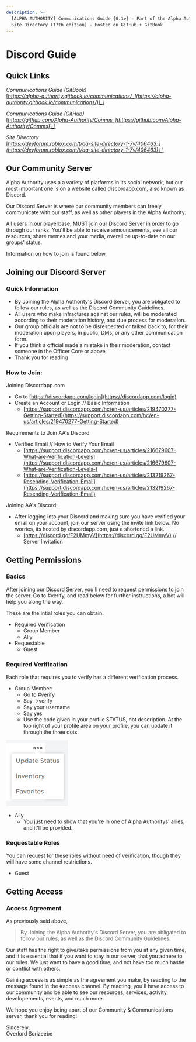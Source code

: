 ```yaml
---
description: >-
  [ALPHA AUTHORITY] Communications Guide {0.1v} - Part of the Alpha Authority
  Site Directory (17th edition) - Hosted on GitHub + GitBook
---
```


# Discord Guide

## Quick Links

_Communications Guide \(GitBook\)_  
[_https://alpha-authority.gitbook.io/communications/_](https://alpha-authority.gitbook.io/communications/)\_\_

_Communications Guide \(GitHub\)_  
[_https://github.com/Alpha-Authority/Comms_](https://github.com/Alpha-Authority/Comms)\_\_

_Site Directory_  
[_https://devforum.roblox.com/t/aa-site-directory-1-7v/406463_](https://devforum.roblox.com/t/aa-site-directory-1-7v/406463)\_\_

## Our Community Server

Alpha Authority uses a a variety of platforms in its social network, but our most important one is on a website called discordapp.com, also known as Discord.  
  
Our Discord Server is where our community members can freely communicate with our staff, as well as other players in the Alpha Authority.  
  
All users in our playerbase, MUST join our Discord Server in order to go through our ranks. You'll be able to receive announcements, see all our resources, share memes and your media, overall be up-to-date on our groups' status.  
  
Information on how to join is found below.

## Joining our Discord Server

### Quick Information

* By Joining the Alpha Authority's Discord Server, you are obligated to follow our rules, as well as the Discord Community Guidelines.
* All users who make infractures against our rules, will be moderated according to their moderation history, and due process for moderation.
* Our group officials are not to be disrespected or talked back to, for their moderation upon players, in public, DMs, or any other communication form. 
* If you think a official made a mistake in their moderation, contact someone in the Officer Core or above.
* Thank you for reading

### How to Join:

Joining Discordapp.com

* Go to [https://discordapp.com/login](https://discordapp.com/login)
* Create an Account or Login // Basic Information
  * [https://support.discordapp.com/hc/en-us/articles/219470277-Getting-Started](https://support.discordapp.com/hc/en-us/articles/219470277-Getting-Started)

Requirements to Join AA's Discord

* Verified Email // How to Verify Your Email
  * [https://support.discordapp.com/hc/en-us/articles/216679607-What-are-Verification-Levels](https://support.discordapp.com/hc/en-us/articles/216679607-What-are-Verification-Levels-)
  * [https://support.discordapp.com/hc/en-us/articles/213219267-Resending-Verification-Email](https://support.discordapp.com/hc/en-us/articles/213219267-Resending-Verification-Email)

Joining AA's Discord:

* After logging into your Discord and making sure you have verified your email on your account, join our server using the invite link below. No worries, its hosted by discordapp.com, just a shortened a link.
  * [https://discord.gg/F2UMmyV](https://discord.gg/F2UMmyV) // Server Invitation

## Getting Permissions

### Basics

After joining our Discord Server, you'll need to request permissions to join the server. Go to \#verify, and read below for further instructions, a bot will help you along the way.

These are the intial roles you can obtain.

* Required Verification
  * Group Member
  * Ally
* Requestable
  * Guest

### Required Verification

Each role that requires you to verify has a different verification process.

* Group Member:
  * Go to \#verify
  * Say -&gt;verify
  * Say your username
  * Say yes
  * Use the code given in your profile STATUS, not description. At the top right of your profile area on your profile, you can update it through the three dots.

![Profile US](.gitbook/assets/image.png)

* Ally
  * You just need to show that you're in one of Alpha Authoritys' allies, and it'll be provided. 

### Requestable Roles

You can request for these roles without need of verification, though they will have some channel restrictions.

* Guest

## Getting Access

### Access Agreement

As previously said above,

> By Joining the Alpha Authority's Discord Server, you are obligated to follow our rules, as well as the Discord Community Guidelines.

Our staff has the right to give/take permissions from you at any given time, and it is essential that if you want to stay in our server, that you adhere to our rules. We just want to have a good time, and not have too much hastle or conflict with others.

Gaining access is as simple as the agreement you make, by reacting to the message found in the \#access channel. By reacting, you'll have access to our community and be able to see our resources, services, activity, developements, events, and much more. 

We hope you enjoy being apart of our Community & Communications server, thank you for reading!  


Sincerely,  
Overlord Scrizeebe


